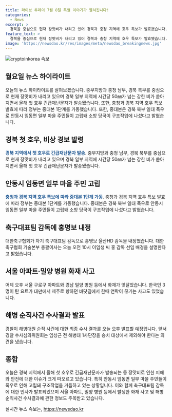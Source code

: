 ```yaml
---
title: 라이브 투데이 7월 8일 특별 이야기가 펼쳐집니다!
categories:
  - News
excerpt: >
  경북을 중심으로 현재 장맛비가 내리고 있어 경북과 충청 지역에 호우 특보가 발효됐습니다. 경북 북부 일대는 폭우로 안동시 일부 마을 주민들이 고립돼 소방 당국이 구조작업에 나섰습니다. 또한 대한축구협회가 축구대표팀 감독으로 홍명보를 내정하고, 서울 아파트와 경남 밀양 병원에서 화재가 발생한 것으로 확인됐으며, 오늘 오후 해병대원 순직 사건에 대한 최종 수사 결과가 발표될 예정입니다.
feature_text: >
  경북을 중심으로 현재 장맛비가 내리고 있어 경북과 충청 지역에 호우 특보가 발효됐습니다. 경북 북부 일대는 폭우로 안동시 일부 마을 주민들이 고립돼 소방 당국이 구조작업에 나섰습니다. 또한 대한축구협회가 축구대표팀 감독으로 홍명보를 내정하고, 서울 아파트와 경남 밀양 병원에서 화재가 발생한 것으로 확인됐으며, 오늘 오후 해병대원 순직 사건에 대한 최종 수사 결과가 발표될 예정입니다.
image: 'https://newsdao.kr/res/images/meta/newsdao_breakingnews.jpg'
---
```


<p><img src="https://newsdao.kr/res/images/meta/newsdao_breakingnews.jpg" alt="cryptoinkorea 속보" /></p>

<h2 data-ke-size="size26">월요일 뉴스 하이라이트</h2>

<p data-ke-size="size16">오늘의 뉴스 하이라이트를 살펴보겠습니다. 중부지방과 충청 남부, 경북 북부를 중심으로 현재 장맛비가 내리고 있으며 경북 일부 지역에 시간당 50㎜가 넘는 강한 비가 쏟아지면서 올해 첫 호우 긴급재난문자가 발송됐습니다. 또한, 충청과 경북 지역 호우 특보 발효에 따라 정부는 중대본 1단계를 가동했습니다. 또한, 중대본은 경북 북부 일대 폭우로 안동시 임동면 일부 마을 주민들이 고립돼 소방 당국이 구조작업에 나섰다고 밝혔습니다.</p>

<h2 data-ke-size="size24">경북 첫 호우, 비상 경보 발령</h2>

<p data-ke-size="size16"><b><span style="color: #1a5490;">경북 지역에서 첫 호우로 긴급재난문자 발송</span></b>. 중부지방과 충청 남부, 경북 북부를 중심으로 현재 장맛비가 내리고 있으며 경북 일부 지역에 시간당 50㎜가 넘는 강한 비가 쏟아지면서 올해 첫 호우 긴급재난문자가 발송됐습니다.</p>

<h2 data-ke-size="size24">안동시 임동면 일부 마을 주민 고립</h2>

<p data-ke-size="size16"><b><span style="color: #1a5490;">충청과 경북 지역 호우 특보에 따라 중대본 1단계 가동</span></b>. 충청과 경북 지역 호우 특보 발효에 따라 정부는 중대본 1단계를 가동했습니다. 중대본은 경북 북부 일대 폭우로 안동시 임동면 일부 마을 주민들이 고립돼 소방 당국이 구조작업에 나섰다고 밝혔습니다.</p>

<h2 data-ke-size="size24">축구대표팀 감독에 홍명보 내정</h2>

<p data-ke-size="size16">대한축구협회가 차기 축구대표팀 감독으로 홍명보 울산HD 감독을 내정했습니다. 대한축구협회 기술본부 총괄이사는 오늘 오전 10시 이임생 씨 홍 감독 선임 배경을 설명한다고 밝혔습니다.</p>

<h2 data-ke-size="size24">서울 아파트·밀양 병원 화재 사고</h2>

<p data-ke-size="size16">어제 오후 서울 구로구 아파트와 경남 밀양 병원 등에서 화재가 잇달았습니다. 한국인 3명이 탄 요트가 대만에서 제주로 향하던 바닷길에서 한때 연락이 끊기는 사고도 있었습니다.</p>

<h2 data-ke-size="size24">해병 순직사건 수사결과 발표</h2>

<p data-ke-size="size16">경찰이 해병대원 순직 사건에 대한 최종 수사 결과를 오늘 오후 발표할 예정입니다. 앞서 경찰 수사심의위원회는 임성근 전 해병대 1사단장을 송치 대상에서 제외해야 한다는 의견을 냈습니다.</p>

<h2 data-ke-size="size24">종합</h2>

<p data-ke-size="size16">오늘은 경북 지역에서 올해 첫 호우로 긴급재난문자가 발송되는 등 장맛비로 인한 피해와 안전에 대한 이슈가 크게 떠오르고 있습니다. 특히 안동시 임동면 일부 마을 주민들이 폭우로 인해 고립돼 구조작업을 거듭하고 있는 상황입니다. 이와 함께 축구대표팀 감독에 대한 인사가 발표되었으며 서울 아파트, 밀양 병원 등에서 발생한 화재 사고 및 해병 순직사건 수사결과에 관한 정보도 주목받고 있습니다.</p>
실시간 뉴스 속보는, <a href="https://newsdao.kr" rel="dofollow">https://newsdao.kr</a>


